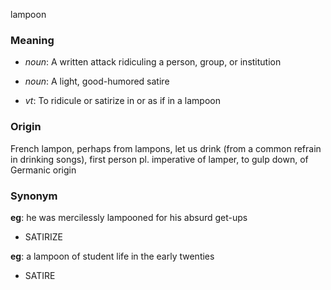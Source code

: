 lampoon
### Meaning
+ _noun_: A written attack ridiculing a person, group, or institution
+ _noun_: A light, good-humored satire

+ _vt_: To ridicule or satirize in or as if in a lampoon

### Origin

French lampon, perhaps from lampons, let us drink (from a common refrain in drinking songs), first person pl. imperative of lamper, to gulp down, of Germanic origin

### Synonym

__eg__: he was mercilessly lampooned for his absurd get-ups

+ SATIRIZE

__eg__: a lampoon of student life in the early twenties

+ SATIRE



